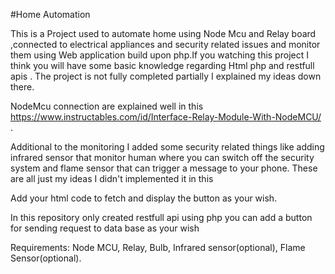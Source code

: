 #Home Automation

This is a Project used to automate home using Node Mcu and Relay board ,connected to electrical appliances
and security related issues and monitor them using Web application build upon php.If you watching this project I think you will have some basic
knowledge regarding Html php and restfull apis . The project is not fully completed partially I explained my ideas down there.


NodeMcu connection are explained well in this https://www.instructables.com/id/Interface-Relay-Module-With-NodeMCU/ . 


Additional to the monitoring I added some security related things like adding infrared sensor that monitor human where you can switch off the 
security system and flame sensor that can trigger a message to your phone. These are all just my ideas I didn't implemented it in this


Add your  html code to fetch and display the button as your wish. 

In this repository only created restfull api using php you can add a button for sending request to data base as your wish 


Requirements:
Node MCU, 
Relay,
Bulb,
Infrared sensor(optional),
Flame Sensor(optional). 